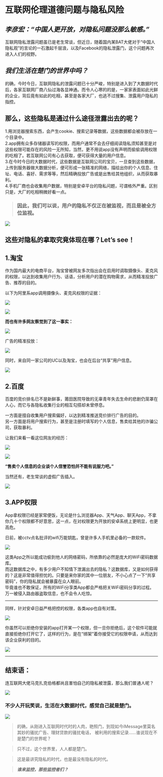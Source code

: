 # 互联网伦理道德问题与隐私风险

## *李彦宏：“中国人更开放，对隐私问题没那么敏感。”*  


互联网隐私泄露问题虽已是老生常谈，但近日，随着国内某BAT大佬对于“中国人隐私观”的言论的一石激起千层浪，以及Facebook的隐私泄露门，这个问题再次进入人们的视野。  

## *我们生活在楚门的世界中吗？*

的确，今时今日，互联网隐私的泄露问题已十分严峻，特别是进入到了大数据时代后，各家互联网厂商八仙过海各显神通。而令人心寒的的是，一家家表面如此光鲜的企业，背后竟有如此的吃相，甚至是各家大厂，也逃不过搜集、泄露用户隐私的指控。  

## **那么，这些隐私是通过什么途径泄露出去的呢？**  

1.用浏览器搜索东西，会产生cookie、搜索记录等数据，这些数据都会被存放在一个目录中。  
2.app拥有众多存储器读写的权限，而用户通常不会去仔细阅读隐私须知甚至是对这些权限可能存在的风险一无所知，当然，更不用说app没有声明而偷偷调用权限的吃相了。若互联网公司有心去获取，便可获得大量的用户信息。  
3.在今时今日的大数据时代，这些数据是互联网公司的宝贝，一旦查到这些数据，上传到服务器做大数据分析，便可形成一张精准的网络，描绘出你的个人信息、住址、电话、喜好、需求等等，然后精确投放广告或是出售给其他组织，从而获取暴利。  
4.手机厂商也会收集用户数据，特别是安卓平台的隐私问题，可谓格外严重。区别只是，大厂的吃相稍微好看一点。  


> ### 因此，我们可以说，用户的隐私不仅正在被监视，而且是被全方位监视。  



![](lab11-13.jpg)

## **这些对隐私的拿取究竟体现在哪？Let’s see！**   

## 1.淘宝  

作为国内最大的电商平台，淘宝曾被网友多次指出会在启用时调取摄像头、麦克风的权限，以达到收集用户行为、话语，分析用户的潜在购物需求，从而精准投放广告、推荐的目的。  

以下为阿里系app调用摄像头、麦克风权限的证据：  

![](lab11-1.png)  

![](lab11-5.png)  

**而也有许多网友察觉到了这一事实：**

![](lab11-3.png)  

广告的精准投放：

![](lab11-7.png)  

同时，来自同一家公司的UC以及淘宝，也会在后台“共享”用户信息。

![](lab11-4.png)



## 2.百度  
百度的竞价排名已不是新鲜事，莆田医院导致的无辜青年失去生命的悲剧仍笼罩在人心，而它与各隐私收集行业的相互勾搭却未曾停息。  

一方面是擅自收集用户搜索偏好，以达到精准推送竞价排行广告的目的。   
另一方面是将用户搜索行为，甚至是注册时填写的个人信息，售卖给其他的诈骗公司，获取暴利。  

让我们来看一看这位网友的经历：  

![](lab11-14.png)  

![](lab11-15.png)  

**“售卖个人信息的企业谈个人信誉恐怕并不能有说服力吧。”**    

当然还有，老生常谈的虚假广告插入。

![](lab11-8.png)  

## 3.APP权限  

App拿权限已经是家常便饭，无论是什么浏览器App、天气App、聊天App，不拿你几十个权限都不好意思，这一点，在对权限更为开放的安卓系统上更明显，也更高危。

日前，被cctv点名批评的wifi万能钥匙，曾是许多人手机里必备的一款软件。 

![](lab11-12.jpg)

这类App之所以能成功偷到他人的网络密码，所依靠的必然是庞大的WiFi密码数据库。  
而这数据库之中，有多少用户不知情下泄漏出去的隐私？这数据库，又是如何获得的？这是非常值得担忧的。只要是来你家的其中一位朋友，不小心点了一下“共享密码”，你的隐私就会被暴露在众人眼前。  
毕竟谁也不敢保证，所有的WiFi分享类App都会严格把关WiFi密码分享的过程。万一被侵入路由器盗取信息，也不会令人吃惊。

---

同样，针对安卓日益严格把控的权限，各类app也自有对策。  



![](lab1-11.jpg)  



你虽然可以拒绝你安装的app打开某一个权限，但一旦你拒绝后，这个软件可能就直接拒绝你打开它了，这样的行为，是在“绑架”着你接受它的权限申请，从而达到该企业获利的目的。  

![](lab11-10.jpg)

---
## 结束语：  


连互联网大佬马克扎克伯格都尚且害怕自己的隐私被泄露，那么我们普通人呢？  

![](lab11-18.png)  

### 不少人开玩笑说，生活在大数据时代，感觉自己就是楚门。

![](lab11-17.jpg)  


>的确，从刚进入互联网时代时的人肉，艳照门，到现如今iMessage里莫名其妙的骚扰广告、理财贷款的骚扰电话， 被利用的搜索记录……谁说现在不是楚门的世界呢？

>只不过，这个世界里，人人都是楚门。

>这是最讲究隐私的时代，也是最没有隐私的时代。

>***谁来监控，那些监控者们？***



